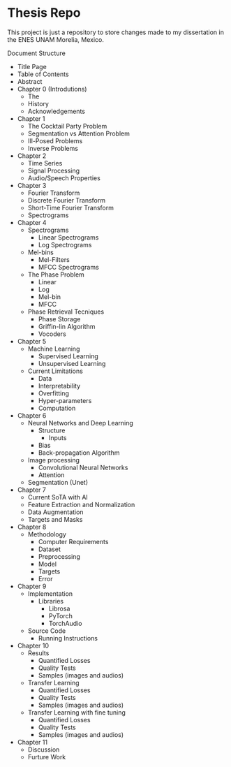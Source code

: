# Thesis Repo

This project is just a repository to store changes made to my dissertation in the ENES UNAM Morelia, Mexico.

Document Structure
* Title Page
* Table of Contents
* Abstract
* Chapter 0 (Introdutions)
  * The 
  * History
  * Acknowledgements
* Chapter 1
  * The Cocktail Party Problem
  * Segmentation vs Attention Problem
  * Ill-Posed Problems
  * Inverse Problems
* Chapter 2
  * Time Series
  * Signal Processing
  * Audio/Speech Properties
* Chapter 3
  * Fourier Transform
  * Discrete Fourier Transform
  * Short-Time Fourier Transform
  * Spectrograms
* Chapter 4
  * Spectrograms
    * Linear Spectrograms
    * Log Spectrograms
  * Mel-bins
    * Mel-Filters
    * MFCC Spectrograms
  * The Phase Problem
    * Linear
    * Log
    * Mel-bin
    * MFCC
  * Phase Retrieval Tecniques
    * Phase Storage
    * Griffin-lin Algorithm
    * Vocoders
* Chapter 5
  * Machine Learning
    * Supervised Learning
    * Unsupervised Learning
  * Current Limitations
    * Data
    * Interpretability
    * Overfitting
    * Hyper-parameters
    * Computation
* Chapter 6
  * Neural Networks and Deep Learning
    * Structure
      * Inputs
    * Bias
    * Back-propagation Algorithm
  * Image processing
    * Convolutional Neural Networks
    * Attention
  * Segmentation (Unet)
* Chapter 7
  * Current SoTA with AI
  * Feature Extraction and Normalization
  * Data Augmentation
  * Targets and Masks
* Chapter 8
  * Methodology
    * Computer Requirements
    * Dataset
    * Preprocessing
    * Model
    * Targets
    * Error
* Chapter 9
  * Implementation
    * Libraries
      * Librosa
      * PyTorch
      * TorchAudio
  * Source Code
    * Running Instructions
* Chapter 10
  * Results
    * Quantified Losses
    * Quality Tests
    * Samples (images and audios)
  * Transfer Learning
    * Quantified Losses
    * Quality Tests
    * Samples (images and audios)
  * Transfer Learning with fine tuning
    * Quantified Losses
    * Quality Tests
    * Samples (images and audios)
* Chapter 11
  * Discussion
  * Furture Work